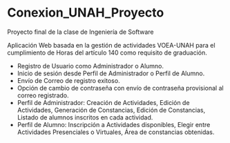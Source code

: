 # Conexion_UNAH_Proyecto
Proyecto final de la clase de Ingeniería de Software

Aplicación Web basada en la gestión de actividades VOEA-UNAH para el cumplimiento de Horas del artículo 140 como requisito de graduación.

* Registro de Usuario como Administrador o Alumno.
* Inicio de sesión desde Perfil de Administrador o Perfil de Alumno.
* Envío de Correo de registro exitoso.
* Opción de cambio de contraseña con envío de contraseña provisional al correo registrado.
* Perfil de Administrador: Creación de Actividades, Edición de Actividades, Generación de Constancias, Edición de Constancias, Listado de alumnos inscritos en cada       actividad.
* Perfil de Alumno: Inscripción a Actividades disponibles, Elegir entre Actividades Presenciales o Virtuales, Área de constancias obtenidas.
